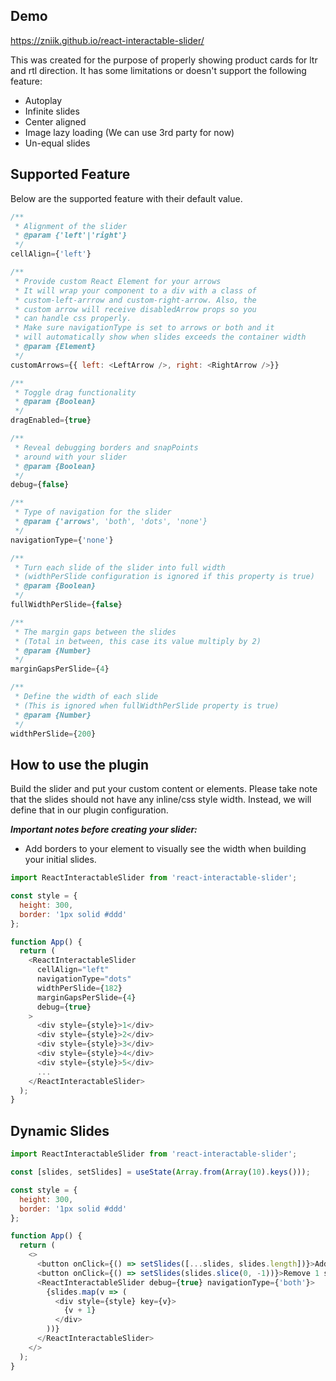 ## Demo

https://zniik.github.io/react-interactable-slider/

This was created for the purpose of properly showing product cards for ltr and rtl direction. It has some limitations or doesn't support the following feature:

- Autoplay
- Infinite slides
- Center aligned
- Image lazy loading (We can use 3rd party for now)
- Un-equal slides

## Supported Feature

Below are the supported feature with their default value.

```javascript
/**
 * Alignment of the slider
 * @param {'left'|'right'}
 */
cellAlign={'left'}

/**
 * Provide custom React Element for your arrows
 * It will wrap your component to a div with a class of
 * custom-left-arrrow and custom-right-arrow. Also, the
 * custom arrow will receive disabledArrow props so you
 * can handle css properly.
 * Make sure navigationType is set to arrows or both and it
 * will automatically show when slides exceeds the container width
 * @param {Element}
 */
customArrows={{ left: <LeftArrow />, right: <RightArrow />}}

/**
 * Toggle drag functionality
 * @param {Boolean}
 */
dragEnabled={true}

/**
 * Reveal debugging borders and snapPoints
 * around with your slider
 * @param {Boolean}
 */
debug={false}

/**
 * Type of navigation for the slider
 * @param {'arrows', 'both', 'dots', 'none'}
 */
navigationType={'none'}

/**
 * Turn each slide of the slider into full width
 * (widthPerSlide configuration is ignored if this property is true)
 * @param {Boolean}
 */
fullWidthPerSlide={false}

/**
 * The margin gaps between the slides
 * (Total in between, this case its value multiply by 2)
 * @param {Number}
 */
marginGapsPerSlide={4}

/**
 * Define the width of each slide
 * (This is ignored when fullWidthPerSlide property is true)
 * @param {Number}
 */
widthPerSlide={200}
```

## How to use the plugin

Build the slider and put your custom content or elements. Please take note that the slides should not have any inline/css style width. Instead, we will define that in our plugin configuration.

**_Important notes before creating your slider:_**

- Add borders to your element to visually see the width when building your initial slides.

```javascript
import ReactInteractableSlider from 'react-interactable-slider';

const style = {
  height: 300,
  border: '1px solid #ddd'
};

function App() {
  return (
    <ReactInteractableSlider
      cellAlign="left"
      navigationType="dots"
      widthPerSlide={182}
      marginGapsPerSlide={4}
      debug={true}
    >
      <div style={style}>1</div>
      <div style={style}>2</div>
      <div style={style}>3</div>
      <div style={style}>4</div>
      <div style={style}>5</div>
      ...
    </ReactInteractableSlider>
  );
}
```

## Dynamic Slides

```javascript
import ReactInteractableSlider from 'react-interactable-slider';

const [slides, setSlides] = useState(Array.from(Array(10).keys()));

const style = {
  height: 300,
  border: '1px solid #ddd'
};

function App() {
  return (
    <>
      <button onClick={() => setSlides([...slides, slides.length])}>Add 1 slide</button>
      <button onClick={() => setSlides(slides.slice(0, -1))}>Remove 1 slide</button>
      <ReactInteractableSlider debug={true} navigationType={'both'}>
        {slides.map(v => (
          <div style={style} key={v}>
            {v + 1}
          </div>
        ))}
      </ReactInteractableSlider>
    </>
  );
}
```
